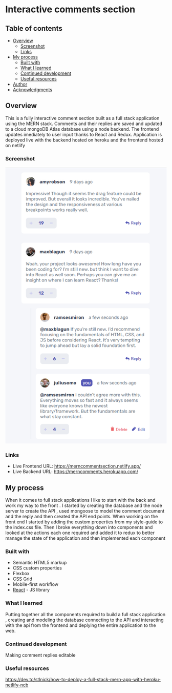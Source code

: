 # Interactive comments section

## Table of contents

- [Overview](#overview)
  - [Screenshot](#screenshot)
  - [Links](#links)
- [My process](#my-process)
  - [Built with](#built-with)
  - [What I learned](#what-i-learned)
  - [Continued development](#continued-development)
  - [Useful resources](#useful-resources)
- [Author](#author)
- [Acknowledgments](#acknowledgments)


## Overview

  This is a fully interactive comment section built as a full stack application using the MERN stack.
  Comments and their replies are saved and updated to a cloud mongoDB Atlas database using a node backend.
  The frontend updates imediately to user input thanks to React and Redux.
  Application is deployed live with the backend hosted on heroku and the frrontend hosted on netlify

### Screenshot

![](https://github.com/2XG-DEV/MERN-Comments-Section-FrontEnd/blob/master/Capture.PNG?raw=true)

### Links

- Live Frontend URL: https://merncommentsection.netlify.app/ 
- Live Backend URL: https://merncomments.herokuapp.com/

## My process

When it comes to full stack applications I like to start with the back and work my way to the front . I started by creating the database and the node server to create the API , used mongoose to model the comment document and the reply and then created the API end points. When working on the front end I started by adding the custom properties from my style-guide to the index.css file. Then I broke everything down into components and looked at the actions each one required and added it to redux to better manage the state of the application and then implemented each component

### Built with

- Semantic HTML5 markup
- CSS custom properties
- Flexbox
- CSS Grid
- Mobile-first workflow
- [React](https://reactjs.org/) - JS library


### What I learned

Putting together all the components required to build a full stack application , creating and modeling the database connecting to the API and interacting with the api from the frontend and deplying the entire application to the web.

### Continued development

  Making comment replies editable

### Useful resources
https://dev.to/stlnick/how-to-deploy-a-full-stack-mern-app-with-heroku-netlify-ncb

